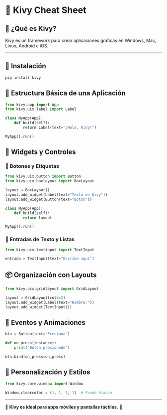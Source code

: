 # 📱 Kivy Cheat Sheet

## 📌 ¿Qué es Kivy?
Kivy es un framework para crear aplicaciones gráficas en Windows, Mac, Linux, Android e iOS.

---

## 🚀 Instalación
```bash
pip install kivy
```

## 📌 Estructura Básica de una Aplicación
```python
from kivy.app import App
from kivy.uix.label import Label

class MyApp(App):
    def build(self):
        return Label(text="¡Hola, Kivy!")

MyApp().run()
```

## 🎨 Widgets y Controles
### 🔹 Botones y Etiquetas
```python
from kivy.uix.button import Button
from kivy.uix.boxlayout import BoxLayout

layout = BoxLayout()
layout.add_widget(Label(text="Texto en Kivy"))
layout.add_widget(Button(text="Botón"))

class MyApp(App):
    def build(self):
        return layout

MyApp().run()
```

### 🔹 Entradas de Texto y Listas
```python
from kivy.uix.textinput import TextInput

entrada = TextInput(text="Escribe aquí")
```

## 📦 Organización con Layouts
```python
from kivy.uix.gridlayout import GridLayout

layout = GridLayout(cols=2)
layout.add_widget(Label(text="Nombre:"))
layout.add_widget(TextInput())
```

## 🔄 Eventos y Animaciones
```python
btn = Button(text="Presiona")

def on_press(instance):
    print("Botón presionado")

btn.bind(on_press=on_press)
```

## 🎨 Personalización y Estilos
```python
from kivy.core.window import Window

Window.clearcolor = (1, 1, 1, 1)  # Fondo blanco
```

---

📌 **Kivy es ideal para apps móviles y pantallas táctiles.** 🚀
